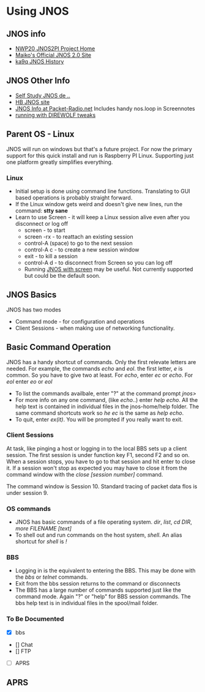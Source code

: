 # Using JNOS 


## JNOS info
+ [NWP20 JNOS2PI Project Home](0readme.md)
+ [Maiko's Official JNOS 2.0 Site](https://www.langelaar.net/jnos2/)
+ [ka9q JNOS History](https://www.ka9q.net/code/ka9qnos/)

## JNOS Other Info
+ [Self Study JNOS de ..](https://www.scc-ares-races.org/training/self-study/self-study-jnos-sysop.html)
+ [HB JNOS site](http://hb1bbs.com/HB3NOS-Jnos/)
+ [JNOS Info at Packet-Radio.net](https://packet-radio.net/category/jnos/)  Includes handy nos.loop in Screennotes
+ [running with DIREWOLF tweaks](https://github.com/italic-r/JNOS)

## Parent OS - Linux
JNOS will run on windows but that's a future project.  For now the primary support for this quick install and run is Raspberry PI Linux.  Supporting just one platform greatly simplifies everything.

### Linux
+ Initial setup is done using command line functions.  Translating to GUI based operations is probably straight forward.
+ If the Linux window gets weird and doesn't give new lines, run the command: **stty sane**
+ Learn to use Screen - it will keep a Linux session alive even after you disconnect or log off
    + screen - to start
    + screen -rx  - to reattach an existing session
    + control-A (space) to go to the next session
    + control-A c - to create a new session window
    + exit - to kill a session
    + control-A d - to disconnect from Screen so you can log off
    + Running [JNOS with screen](http://packet-radio.net/jnos-start-with-screen/) may be useful.  Not currently supported but could be the default soon. 

## JNOS Basics

JNOS has two modes
+ Command mode - for configuration and operations
+ Client Sessions - when making use of networking functionality.

## Basic Command Operation
JNOS has a handy shortcut of commands.  Only the first relevate letters are needed.  For example, the commands *echo* and *eol*.
the first letter, *e* is common.   So you have to give two at least.  For *echo*, enter *ec* or *echo*.  For *eol* enter *eo* or *eol*

+ To list the commands availbale, enter "?" at the command prompt *jnos>*
+ For more info on any one command, (like *echo*..)  enter *help echo*.   All the help text is contained in individual files
in the jnos-home/help folder.  The same command shortcuts work so *he ec* is the same as *help echo*.
+ To quit, enter *ex(it)*.   You will be prompted if you really want to exit.

### Client Sessions

At task, like pinging a host or logging in to the local BBS sets up a client session.  The first session is under function key F1, second F2 and so on.   When a session stops, you have to go to that session and hit enter to close it.  If a session won't stop as expected you may have to close it from the command window with the  *close [session number]* command.

The command window is Session 10.   Standard tracing of packet data flos is under session 9.

### OS commands
+ JNOS has basic commands of a file operating system.  *dir*, *list*, *cd DIR*, *more FILENAME [text]*
+ To shell out and run commands on the host system, *shell*.  An alias shortcut for *shell* is *!*

### BBS 
+ Logging in is the equivalent to entering the BBS.  This may be done with the *bbs* or *telnet* commands.
+ Exit from the bbs session returns to the command or disconnects
+ The BBS has a large number of commands supported just like the command mode.  Again "?" or "help" for BBS session commands.  The
bbs help text is in individual files in the spool/mail folder.

### To Be Documented
- [x] bbs
- [] Chat
- [] FTP
- [ ] APRS

## APRS ##

